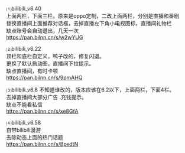 ⑴bilibili_v6.40<br>
上面两栏，下面三栏。原来是oppo定制，二改上面两栏，分别是直播和番剧<br>
替换直播间上面推荐对话框，去掉直播左下角小电视图标，直播间礼物栏<br>
缺点账号会自动退出，几天一次<br>
https://pan.bilnn.cn/s/w2wYUG<br>

⑵bilibili_v6.22<br>
顶栏和底栏自定义，鸭子改的，修复闪退。<br>
更换了默认启动图，直播间下拉提示。<br>
缺点直播间，有时卡顿 <br>
https://pan.bilnn.cn/s/9pmAHQ



⑶bilibili_v6.8
不知道谁改的，版本应该在6.2以下，上面两栏，下面4栏。<br>
去掉直播间大部分广告 .充钱提示。<br>
缺点不能看私信<br>
https://pan.bilnn.cn/s/xe8GfA

⑷bilibili_v6.58<br>
自带bilibili漫游<br>
去除动态上面的热门话题<br>
https://pan.bilnn.cn/s/BpxdtN
